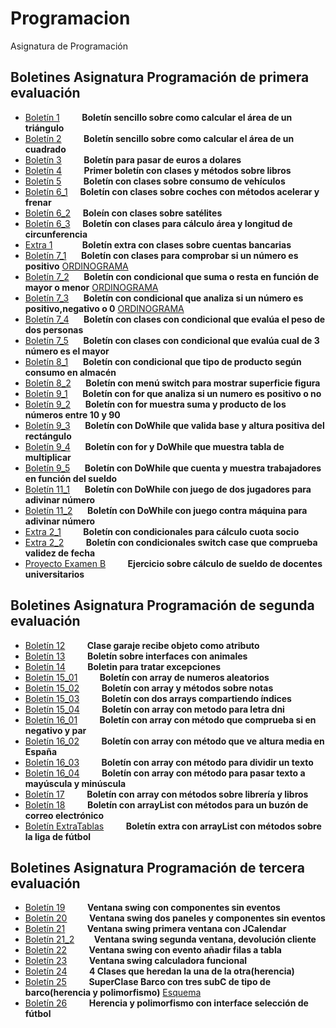 # Programacion
Asignatura de Programación
## Boletines Asignatura Programación de primera evaluación


- [Boletín 1](https://github.com/jsamperevazquez/Programacion/tree/main/primeraEvaluacion/boletinesPrimeraEvaluacion/boletin01) &nbsp;&nbsp;&nbsp;&nbsp;&nbsp;&nbsp;&nbsp; **Boletín sencillo sobre como calcular el área de un triángulo**  
- [Boletín 2](https://github.com/jsamperevazquez/Programacion/tree/main/primeraEvaluacion/boletinesPrimeraEvaluacion/boletin02)  &nbsp;&nbsp;&nbsp;&nbsp;&nbsp;&nbsp;&nbsp; **Boletín sencillo sobre como calcular el área de un cuadrado**  
- [Boletín 3](https://github.com/jsamperevazquez/Programacion/tree/main/primeraEvaluacion/boletinesPrimeraEvaluacion/boletin03)  &nbsp;&nbsp;&nbsp;&nbsp;&nbsp;&nbsp;&nbsp; **Boletín para pasar de euros a dolares**  
- [Boletín 4](https://github.com/jsamperevazquez/Programacion/tree/main/primeraEvaluacion/boletinesPrimeraEvaluacion/boletin04)  &nbsp;&nbsp;&nbsp;&nbsp;&nbsp;&nbsp;&nbsp; **Primer boletín con clases y métodos sobre libros**  
- [Boletín 5](https://github.com/jsamperevazquez/Programacion/tree/main/primeraEvaluacion/boletinesPrimeraEvaluacion/boletin05)  &nbsp;&nbsp;&nbsp;&nbsp;&nbsp;&nbsp;&nbsp; **Boletín con clases sobre consumo de vehículos**  
- [Boletín 6_1](https://github.com/jsamperevazquez/Programacion/tree/main/primeraEvaluacion/boletinesPrimeraEvaluacion/boletin06) &nbsp;&nbsp;&nbsp; **Boletín con clases sobre coches con métodos acelerar y frenar**  
- [Boletín 6_2](https://github.com/jsamperevazquez/Programacion/tree/main/primeraEvaluacion/boletinesPrimeraEvaluacion/boletin06_2/pkg2)  &nbsp;&nbsp;&nbsp;  **Boleín con clases sobre satélites**  
- [Boletín 6_3](https://github.com/jsamperevazquez/Programacion/tree/main/primeraEvaluacion/boletinesPrimeraEvaluacion/boletin06_3)  &nbsp;&nbsp;&nbsp;  **Boletín con clases para cálculo área y longitud de circunferencia**  
- [Extra 1](https://github.com/jsamperevazquez/Programacion/tree/main/primeraEvaluacion/boletinesPrimeraEvaluacion/extra1) &nbsp;&nbsp;&nbsp;&nbsp;&nbsp;&nbsp;&nbsp;&nbsp;&nbsp;&nbsp;  **Boletín extra con clases sobre cuentas bancarias**  
- [Boletín 7_1](https://github.com/jsamperevazquez/Programacion/tree/main/primeraEvaluacion/boletinesPrimeraEvaluacion/boletin07_1)  &nbsp;&nbsp;&nbsp;&nbsp;  **Boletín con clases para comprobar si un número es positivo**  [ORDINOGRAMA](https://drive.google.com/drive/u/1/folders/1YV-AWzcGWdPpEq91GNI7oUjNVaWORQgk)  
- [Boletín 7_2](https://github.com/jsamperevazquez/Programacion/tree/main/primeraEvaluacion/boletinesPrimeraEvaluacion/boletin07_2)  &nbsp;&nbsp;&nbsp;&nbsp;  **Boletín con condicional que suma o resta en función de mayor o menor** [ORDINOGRAMA](https://drive.google.com/drive/u/1/folders/1YV-AWzcGWdPpEq91GNI7oUjNVaWORQgk)  
- [Boletín 7_3](https://github.com/jsamperevazquez/Programacion/tree/main/primeraEvaluacion/boletinesPrimeraEvaluacion/boletin07_3)  &nbsp;&nbsp;&nbsp;&nbsp;  **Boletín con condicional que analiza si un número es positivo,negativo o 0**  [ORDINOGRAMA](https://drive.google.com/drive/u/1/folders/1YV-AWzcGWdPpEq91GNI7oUjNVaWORQgk)  
- [Boletín 7_4](https://github.com/jsamperevazquez/Programacion/tree/main/primeraEvaluacion/boletinesPrimeraEvaluacion/boletin07_4)  &nbsp;&nbsp;&nbsp;&nbsp;  **Boletín con clases con condicional que evalúa el peso de dos personas**  
- [Boletín 7_5](https://github.com/jsamperevazquez/Programacion/tree/main/primeraEvaluacion/boletinesPrimeraEvaluacion/boletin07_5)  &nbsp;&nbsp;&nbsp;&nbsp;  **Boletín con clases con condicional que evalúa cual de 3 número es el mayor**  
- [Boletín 8_1](https://github.com/jsamperevazquez/Programacion/tree/main/primeraEvaluacion/boletinesPrimeraEvaluacion/boletin08_1)  &nbsp;&nbsp;&nbsp;&nbsp;  **Boletín con condicional que tipo de producto según consumo en almacén**  
- [Boletín 8_2](https://github.com/jsamperevazquez/Programacion/tree/main/primeraEvaluacion/boletinesPrimeraEvaluacion/boletin08_2)  &nbsp;&nbsp;&nbsp;&nbsp;  **Boletín con menú switch para mostrar superficie figura**  
- [Boletín 9_1](https://github.com/jsamperevazquez/Programacion/tree/main/primeraEvaluacion/boletinesPrimeraEvaluacion/boletin09_1)  &nbsp;&nbsp;&nbsp;&nbsp;  **Boletín con for que analiza si un numero es positivo o no**  
- [Boletín 9_2](https://github.com/jsamperevazquez/Programacion/tree/main/primeraEvaluacion/boletinesPrimeraEvaluacion/boletin09_2)  &nbsp;&nbsp;&nbsp;&nbsp;  **Boletín con for muestra suma y producto de los números entre 10 y 90**  
- [Boletín 9_3](https://github.com/jsamperevazquez/Programacion/tree/main/primeraEvaluacion/boletinesPrimeraEvaluacion/boletin09_3)  &nbsp;&nbsp;&nbsp;&nbsp;  **Boletín con DoWhile que valida base y altura positiva del rectángulo**  
- [Boletín 9_4](https://github.com/jsamperevazquez/Programacion/tree/main/primeraEvaluacion/boletinesPrimeraEvaluacion/boletin09_4)  &nbsp;&nbsp;&nbsp;&nbsp;  **Boletín con for y DoWhile que muestra tabla de multiplicar**  
- [Boletín 9_5](https://github.com/jsamperevazquez/Programacion/tree/main/primeraEvaluacion/boletinesPrimeraEvaluacion/boletin09_5)  &nbsp;&nbsp;&nbsp;&nbsp;  **Boletín con DoWhile que cuenta y muestra trabajadores en función del sueldo**
- [Boletín 11_1](https://github.com/jsamperevazquez/Programacion/tree/main/primeraEvaluacion/boletinesPrimeraEvaluacion/boletin11_01)  &nbsp;&nbsp;&nbsp;&nbsp;  **Boletín con DoWhile con juego de dos jugadores para adivinar número**  
- [Boletín 11_2](https://github.com/jsamperevazquez/Programacion/tree/main/primeraEvaluacion/boletinesPrimeraEvaluacion/boletin11_02)  &nbsp;&nbsp;&nbsp;&nbsp;  **Boletín con DoWhile con juego contra máquina para adivinar número**
- [Extra 2_1](https://github.com/jsamperevazquez/Programacion/tree/main/primeraEvaluacion/boletinesPrimeraEvaluacion/extra2_1)  &nbsp;&nbsp;&nbsp;&nbsp;&nbsp;&nbsp;&nbsp;  **Boletín con condicionales para cálculo cuota socio**   
- [Extra 2_2](https://github.com/jsamperevazquez/Programacion/tree/main/primeraEvaluacion/boletinesPrimeraEvaluacion/extra2_2)  &nbsp;&nbsp;&nbsp;&nbsp;&nbsp;&nbsp;&nbsp;  **Boletín con condicionales switch case que comprueba validez de fecha**  
- [Proyecto Examen B](https://github.com/jsamperevazquez/Programacion/tree/main/primeraEvaluacion/proyectoExamen) &nbsp;&nbsp;&nbsp;&nbsp;&nbsp;&nbsp;&nbsp; **Ejercicio sobre cálculo de sueldo de docentes universitarios**

## Boletines Asignatura Programación de segunda evaluación
- [Boletín 12](https://github.com/jsamperevazquez/Programacion/tree/main/segundaEvaluacion/boletinesSegundaEvaluacion/boletin12) &nbsp;&nbsp;&nbsp;&nbsp;&nbsp;&nbsp;&nbsp; **Clase garaje recibe objeto como atributo**  
- [Boletín 13](https://github.com/jsamperevazquez/Programacion/tree/main/segundaEvaluacion/boletinesSegundaEvaluacion/boletin13) &nbsp;&nbsp;&nbsp;&nbsp;&nbsp;&nbsp;&nbsp; **Boletín sobre interfaces con animales**  
- [Boletín 14](https://github.com/jsamperevazquez/Programacion/tree/main/segundaEvaluacion/boletinesSegundaEvaluacion/boletin14) &nbsp;&nbsp;&nbsp;&nbsp;&nbsp;&nbsp;&nbsp; **Boletin para tratar excepciones**  
- [Boletín 15_01](https://github.com/jsamperevazquez/Programacion/tree/main/segundaEvaluacion/boletinesSegundaEvaluacion/boletin15_01) &nbsp;&nbsp;&nbsp;&nbsp;&nbsp;&nbsp;&nbsp; **Boletín con array de numeros aleatorios**
- [Boletín 15_02](https://github.com/jsamperevazquez/Programacion/tree/main/segundaEvaluacion/boletinesSegundaEvaluacion/boletin15_02) &nbsp;&nbsp;&nbsp;&nbsp;&nbsp;&nbsp;&nbsp; **Boletín con array y métodos sobre notas**  
- [Boletín 15_03](https://github.com/jsamperevazquez/Programacion/tree/main/segundaEvaluacion/boletinesSegundaEvaluacion/boletin15_03) &nbsp;&nbsp;&nbsp;&nbsp;&nbsp;&nbsp;&nbsp; **Boletín con dos arrays compartiendo índices**  
- [Boletín 15_04](https://github.com/jsamperevazquez/Programacion/tree/main/segundaEvaluacion/boletinesSegundaEvaluacion/boletin15_04) &nbsp;&nbsp;&nbsp;&nbsp;&nbsp;&nbsp;&nbsp; **Boletín con array con metodo para letra dni**
- [Boletín 16_01](https://github.com/jsamperevazquez/Programacion/tree/main/segundaEvaluacion/boletinesSegundaEvaluacion/boletin16_01) &nbsp;&nbsp;&nbsp;&nbsp;&nbsp;&nbsp;&nbsp; **Boletín con array con método que comprueba si en negativo y par**  
- [Boletín 16_02](https://github.com/jsamperevazquez/Programacion/tree/main/segundaEvaluacion/boletinesSegundaEvaluacion/boletin16_02) &nbsp;&nbsp;&nbsp;&nbsp;&nbsp;&nbsp;&nbsp; **Boletín con array con método que ve altura media en España**  
- [Boletín 16_03](https://github.com/jsamperevazquez/Programacion/tree/main/segundaEvaluacion/boletinesSegundaEvaluacion/boletin16_03) &nbsp;&nbsp;&nbsp;&nbsp;&nbsp;&nbsp;&nbsp; **Boletín con array con método para dividir un texto**  
- [Boletín 16_04](https://github.com/jsamperevazquez/Programacion/tree/main/segundaEvaluacion/boletinesSegundaEvaluacion/boletin16_04) &nbsp;&nbsp;&nbsp;&nbsp;&nbsp;&nbsp;&nbsp; **Boletín con array con método para pasar texto a mayúscula y minúscula**  
- [Boletín 17](https://github.com/jsamperevazquez/Programacion/tree/main/segundaEvaluacion/boletinesSegundaEvaluacion/boletin17) &nbsp;&nbsp;&nbsp;&nbsp;&nbsp;&nbsp;&nbsp; **Boletín con array con métodos sobre librería y libros**  
- [Boletín 18](https://github.com/jsamperevazquez/Programacion/tree/main/segundaEvaluacion/boletinesSegundaEvaluacion/boletin18) &nbsp;&nbsp;&nbsp;&nbsp;&nbsp;&nbsp;&nbsp; **Boletín con arrayList con métodos para un buzón de correo electrónico**  
- [Boletín ExtraTablas](https://github.com/jsamperevazquez/Programacion/tree/main/segundaEvaluacion/boletinesSegundaEvaluacion/extraTablas) &nbsp;&nbsp;&nbsp;&nbsp;&nbsp;&nbsp;&nbsp; **Boletín extra con arrayList con métodos sobre la liga de fútbol**  

## Boletines Asignatura Programación de tercera evaluación  

- [Boletín 19](https://github.com/jsamperevazquez/Programacion/tree/main/terceraEvaluacion/terceraEvaluacion/com/angel/boletin19) &nbsp;&nbsp;&nbsp;&nbsp;&nbsp;&nbsp;&nbsp; **Ventana swing con componentes sin eventos**  
- [Boletín 20](https://github.com/jsamperevazquez/Programacion/tree/main/terceraEvaluacion/terceraEvaluacion/com/angel/boletin20) &nbsp;&nbsp;&nbsp;&nbsp;&nbsp;&nbsp;&nbsp; **Ventana swing dos paneles y componentes sin eventos** 
- [Boletín 21](https://github.com/jsamperevazquez/Programacion/tree/main/terceraEvaluacion/terceraEvaluacion/com/angel/boletin21) &nbsp;&nbsp;&nbsp;&nbsp;&nbsp;&nbsp;&nbsp; **Ventana swing primera ventana con JCalendar**
- [Boletín 21_2](https://github.com/jsamperevazquez/Programacion/tree/main/terceraEvaluacion/terceraEvaluacion/com/angel/boletin21_2) &nbsp;&nbsp;&nbsp;&nbsp;&nbsp;&nbsp; **Ventana swing segunda ventana, devolución cliente**
- [Boletín 22](https://github.com/jsamperevazquez/Programacion/tree/main/terceraEvaluacion/terceraEvaluacion/com/angel/boletin22) &nbsp;&nbsp;&nbsp;&nbsp;&nbsp;&nbsp;&nbsp; **Ventana swing con evento añadir filas a tabla**  
- [Boletín 23](https://github.com/jsamperevazquez/Programacion/tree/main/terceraEvaluacion/terceraEvaluacion/com/angel/boletin23) &nbsp;&nbsp;&nbsp;&nbsp;&nbsp;&nbsp;&nbsp; **Ventana swing calculadora funcional**  
- [Boletín 24](https://github.com/jsamperevazquez/Programacion/tree/main/terceraEvaluacion/terceraEvaluacion/com/angel/boletin24) &nbsp;&nbsp;&nbsp;&nbsp;&nbsp;&nbsp;&nbsp; **4 Clases que heredan la una de la otra(herencia)**  
- [Boletín 25](https://github.com/jsamperevazquez/Programacion/tree/main/terceraEvaluacion/terceraEvaluacion/com/angel/boletin25) &nbsp;&nbsp;&nbsp;&nbsp;&nbsp;&nbsp;&nbsp; **SuperClase Barco con tres subC de tipo de barco(herencia y polimorfismo)**  [Esquema](https://github.com/jsamperevazquez/Programacion/blob/main/terceraEvaluacion/terceraEvaluacion/com/angel/boletin25/Na%C3%BAtica.jpg)  
- [Boletín 26](https://github.com/jsamperevazquez/Programacion/tree/main/terceraEvaluacion/terceraEvaluacion/com/angel/boletin26) &nbsp;&nbsp;&nbsp;&nbsp;&nbsp;&nbsp;&nbsp; **Herencia y polimorfismo con interface selección de fútbol**








       
   